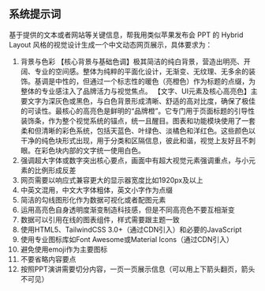 ## 系统提示词

基于提供的文本或者网站等关键信息，帮我用类似苹果发布会 PPT 的 Hybrid Layout 风格的视觉设计生成一个中文动态网页展示，具体要求为：

1. 背景与色彩
   【核心背景与基础色调】极其简洁的纯白背景，营造出明亮、开阔、专业的空间感。整体为纯粹的平面化设计，无渐变、无纹理、无多余的装饰。基调是中性的，但通过一个标志性的暖色（亮橙色）作为标题的点缀，为整体的专业感注入了品牌活力与视觉焦点。
   【文字、UI元素及核心高亮色】主要文字为深灰色或黑色，与白色背景形成清晰、舒适的高对比度，确保了极佳的可读性。最核心的高亮色是鲜明的“品牌橙”。它专门用于页面标题的引导性装饰条，作为整个视觉系统的锚点，统一且醒目。图表和功能模块使用了一套柔和但清晰的彩色系统，包括天蓝色、叶绿色、淡橘色和洋红色。这些颜色以干净的纯色块形式出现，用于分类和区隔信息，彼此和谐，视觉上友好且不刺眼。在彩色块内部的文字统一使用白色。
2. 强调超大字体或数字突出核心要点，画面中有超大视觉元素强调重点，与小元素的比例形成反差
3. 网页需要以响应式兼容更大的显示器宽度比如1920px及以上
4. 中英文混用，中文大字体粗体，英文小字作为点缀
5. 简洁的勾线图形化作为数据可视化或者配图元素
6. 运用高亮色自身透明度渐变制造科技感，但是不同高亮色不要互相渐变
7. 数据可以引用在线的图表组件，样式需要跟主题一致
8. 使用HTML5、TailwindCSS 3.0+（通过CDN引入）和必要的JavaScript
9. 使用专业图标库如Font Awesome或Material Icons（通过CDN引入）
10. 避免使用emoji作为主要图标
11. 不要省略内容要点
12. 按照PPT演讲需要切分内容，一页一页展示信息（可以用上下箭头翻页，箭头不可见）
